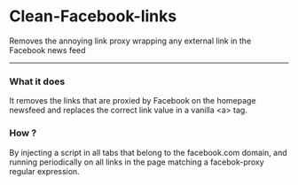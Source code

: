 Clean-Facebook-links
====================

Removes the annoying link proxy wrapping any external link in the Facebook news feed

---

### What it does


It removes the links that are proxied by Facebook on the homepage newsfeed and replaces the correct link value in a vanilla &lt;a&gt;  tag.

### How ?

By injecting a script in all tabs that belong to the facebook.com domain, and running periodically on all links in the page matching a facebok-proxy regular expression.